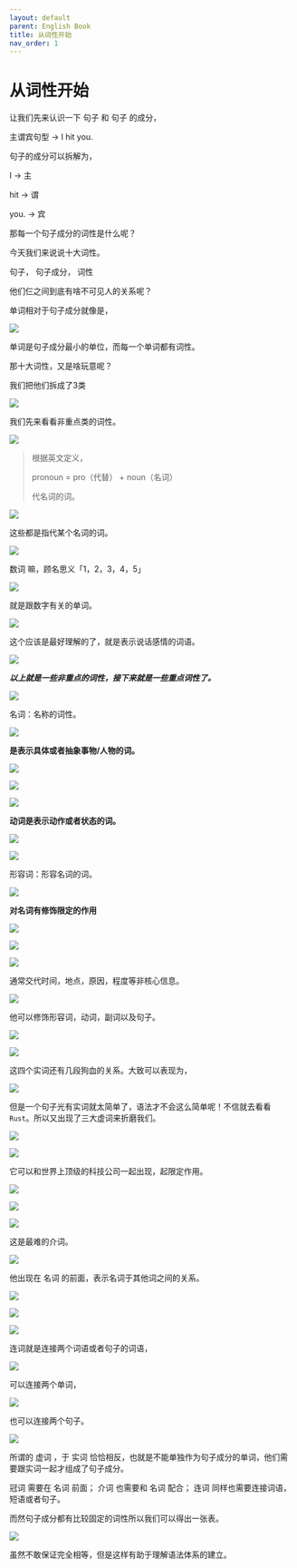 ```yaml
---
layout: default
parent: English Book
title: 从词性开始
nav_order: 1
---
```


# 从词性开始

让我们先来认识一下 句子 和 句子 的成分，

主谓宾句型 -> I hit you.

句子的成分可以拆解为，

I -> 主

hit -> 谓

you. -> 宾

那每一个句子成分的词性是什么呢？

今天我们来说说十大词性。

句子， 句子成分， 词性

他们仨之间到底有啥不可见人的关系呢？

单词相对于句子成分就像是，

![](images/grammar/1.png)

单词是句子成分最小的单位，而每一个单词都有词性。

那十大词性，又是啥玩意呢？

我们把他们拆成了3类

![](images/grammar/2.png)

我们先来看看非重点类的词性。

![](images/grammar/3.png)

>根据英文定义，
>
> pronoun = pro（代替） + noun（名词）
>
> 代名词的词。

![](images/grammar/4.png)

这些都是指代某个名词的词。

![](images/grammar/5.png)

数词 嘛，顾名思义「1，2，3，4，5」

![](images/grammar/6.png)

就是跟数字有关的单词。

![](images/grammar/7.png)

这个应该是最好理解的了，就是表示说话感情的词语。

![](images/grammar/8.png)

***以上就是一些非重点的词性，接下来就是一些重点词性了。***

![](images/grammar/9.png)

名词：名称的词性。

![](images/grammar/10.png)

**是表示具体或者抽象事物/人物的词。**

![](images/grammar/11.png)

![](images/grammar/12.png)

![](images/grammar/13.png)

**动词是表示动作或者状态的词。**

![](images/grammar/14.png)

![](images/grammar/15.png)

形容词：形容名词的词。

![](images/grammar/16.png)

**对名词有修饰限定的作用**

![](images/grammar/17.png)

![](images/grammar/18.png)

![](images/grammar/19.png)

通常交代时间，地点，原因，程度等非核心信息。

![](images/grammar/20.png)

他可以修饰形容词，动词，副词以及句子。

![](images/grammar/21.png)

![](images/grammar/22.png)

这四个实词还有几段狗血的关系。大致可以表现为，

![](images/grammar/23.png)

但是一个句子光有实词就太简单了，语法才不会这么简单呢！不信就去看看 `Rust`。所以又出现了三大虚词来折磨我们。

![](images/grammar/24.png)

![](images/grammar/25.png)

它可以和世界上顶级的科技公司一起出现，起限定作用。

![](images/grammar/26.png)

![](images/grammar/27.png)

![](images/grammar/28.png)

这是最难的介词。

![](images/grammar/29.png)

他出现在 名词 的前面，表示名词于其他词之间的关系。

![](images/grammar/30.png)

![](images/grammar/31.png)

![](images/grammar/32.png)

连词就是连接两个词语或者句子的词语，

![](images/grammar/33.png)

可以连接两个单词，

![](images/grammar/34.png)

也可以连接两个句子。

![](images/grammar/35.png)

所谓的 虚词 ，于 实词 恰恰相反，也就是不能单独作为句子成分的单词，他们需要跟实词一起才组成了句子成分。

冠词 需要在 名词 前面；
介词 也需要和 名词 配合；
连词 同样也需要连接词语，短语或者句子。

而然句子成分都有比较固定的词性所以我们可以得出一张表。

![](images/grammar/36.png)

虽然不敢保证完全相等，但是这样有助于理解语法体系的建立。